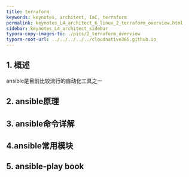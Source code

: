 ```yaml
---
title: terraform
keywords: keynotes, architect, IaC, terraform
permalink: keynotes_L4_architect_6_linux_2_terraform_overview.html
sidebar: keynotes_L4_architect_sidebar
typora-copy-images-to: ./pics/2_terraform_overview
typora-root-url: ../../../../../cloudnative365.github.io
---
```


## 1. 概述

ansible是目前比较流行的自动化工具之一

## 2. ansible原理



## 3. ansible命令详解



## 4.ansible常用模块



## 5. ansible-play book

